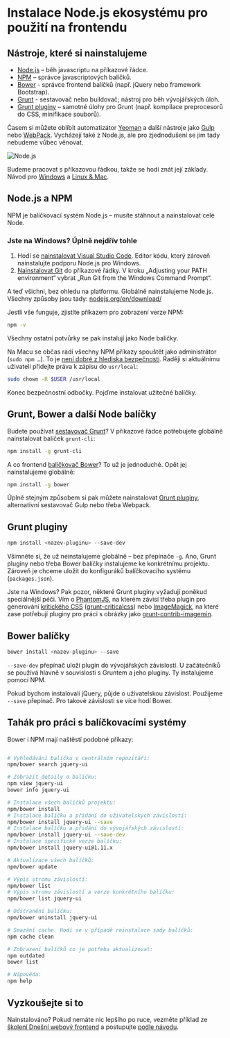
# Instalace Node.js ekosystému pro použití na frontendu

## Nástroje, které si nainstalujeme

- [Node.js](https://nodejs.org/) – běh javascriptu na příkazové řádce.
- [NPM](https://www.npmjs.com/) – správce javascriptových balíčků.
- [Bower](bower.md) - správce frontend balíčků (např. jQuery nebo framework Bootstrap).
- [Grunt](grunt.md) - sestavovač nebo buildovač; nástroj pro běh vývojářských úloh.
- [Grunt pluginy](grunt-pluginy.md) – samotné úlohy pro Grunt (např. kompilace preprocesorů do CSS, minifikace souborů).

Časem si můžete oblíbit automatizátor [Yeoman](http://yeoman.io/) a další nástroje jako [Gulp](http://gulpjs.com/) nebo [WebPack](https://webpack.github.io/). Vycházejí také z Node.js, ale pro zjednodušení se jim tady nebudeme vůbec věnovat.

![Node.js](content/schemes/node-js.svg)

Budeme pracovat s příkazovou řádkou, takže se hodí znát její základy. Návod pro [Windows](http://dosprompt.info/basics.asp) a [Linux &amp; Mac](http://mac.appstorm.net/how-to/utilities-how-to/how-to-use-terminal-the-basics/).

## Node.js a NPM

NPM je balíčkovací systém Node.js – musíte stáhnout a nainstalovat celé Node.

### Jste na Windows? Úplně nejdřív tohle

1. Hodí se [nainstalovat Visual Studio Code](https://www.visualstudio.com/products/code-vs). Editor kódu, který zároveň nainstalujte podporu Node.js pro Windows.
2. [Nainstalovat Git](http://git-scm.com/downloads) do příkazové řádky. V kroku „Adjusting your PATH environment“ vybrat „Run Git from the Windows Command Prompt“.

A teď všichni, bez ohledu na platformu. Globálně nainstalujeme Node.js. Všechny způsoby jsou tady: [nodejs.org/en/download/](https://nodejs.org/en/download/)

Jestli vše funguje, zjistíte příkazem pro zobrazení verze NPM:

```bash
npm -v
```

Všechny ostatní potvůrky se pak instalují jako Node balíčky.

Na Macu se občas radí všechny NPM příkazy spouštět jako administrátor (`sudo npm …`). To je [není dobré z hlediska bezpečnosti](https://gist.github.com/leommoore/4420860#important-security-note). Raději si aktuálnímu uživateli přidejte práva k zápisu do `usr/local`:

```bash
sudo chown -R $USER /usr/local
```

Konec bezpečnostní odbočky. Pojďme instalovat užitečné balíčky.

## Grunt, Bower a další Node balíčky

Budete používat [sestavovač Grunt](grunt.md)? V příkazové řádce potřebujete globálně nainstalovat balíček `grunt-cli`:

```bash
npm install -g grunt-cli
```

A co frontend [balíčkovač Bower](bower.md)? To už je jednoduché. Opět jej nainstalujeme globálně:

```bash
npm install -g bower
```

Úplně stejným způsobem si pak můžete nainstalovat [Grunt pluginy](grunt-pluginy.md), alternativní sestavovač Gulp nebo třeba Webpack.

## Grunt pluginy

```bash
npm install <nazev-pluginu> --save-dev
```

Všimněte si, že už neinstalujeme globálně – bez přepínače `-g`. Ano, Grunt pluginy nebo třeba Bower balíčky instalujeme ke konkrétnímu projektu. Zároveň je chceme uložit do konfiguráků balíčkovacího systému (`packages.json`).

Jste na Windows? Pak pozor, některé Grunt pluginy vyžadují poněkud speciálnější péči. Vím o [PhantomJS](http://attester.ariatemplates.com/usage/phantom.html), na kterém závisí třeba plugin pro generování [kritického CSS](/blog/35-critical-css) ([grunt-criticalcss](https://github.com/filamentgroup/grunt-criticalcss)) nebo [ImageMagick](http://www.imagemagick.org/script/binary-releases.php), na které zase potřebují pluginy pro práci s obrázky jako [grunt-contrib-imagemin](https://github.com/gruntjs/grunt-contrib-imagemin).


## Bower balíčky

```bash
bower install <nazev-pluginu> --save
```

`--save-dev` přepínač uloží plugin do vývojářských závislostí. U začátečníků se používá hlavně v souvislosti s Gruntem a jeho pluginy. Ty instalujeme pomocí NPM.

Pokud bychom instalovali jQuery, půjde o uživatelskou závislost. Použijeme `--save` přepínač. Pro takové závislosti se více hodí Bower.

## Tahák pro práci s balíčkovacími systémy

Bower i NPM mají naštěstí podobné příkazy:

```bash

# Vyhledávání balíčku v centrálním repozitáři:
npm/bower search jquery-ui

# Zobrazit detaily o balíčku:
npm view jquery-ui
bower info jquery-ui

# Instalace všech balíčků projektu:
npm/bower install
# Instalace balíčku a přidání do uživatelských závislostí:
npm/bower install jquery-ui --save
# Instalace balíčku a přidání do vývojářských závislostí:
npm/bower install jquery-ui --save-dev
# Instalace specifické verze balíčku:
npm/bower install jquery-ui@1.11.x

# Aktualizace všech balíčků:
npm/bower update

# Výpis stromu závislostí:
npm/bower list
# Výpis stromu závislostí a verze konkrétního balíčku:
npm/bower list jquery-ui

# Odstranění balíčku:
npm/bower uninstall jquery-ui

# Smazání cache. Hodí se v případě reinstalace sady balíčků:
npm cache clean

# Zobrazení balíčků co je potřeba aktualizovat:
npm outdated
bower list

# Nápověda:
npm help

```


## Vyzkoušejte si to

Nainstalováno? Pokud nemáte nic lepšího po ruce, vezměte příklad ze [školení Dnešní webový frontend](/kurzy/webovy-frontend) a postupujte [podle návodu](https://github.com/machal/polaroid-example#instalace-projektu).

